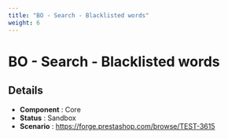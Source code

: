 ```yaml
---
title: "BO - Search - Blacklisted words"
weight: 6
---
```


# BO - Search - Blacklisted words
## Details
* **Component** : Core
* **Status** : Sandbox
* **Scenario** : https://forge.prestashop.com/browse/TEST-3615

